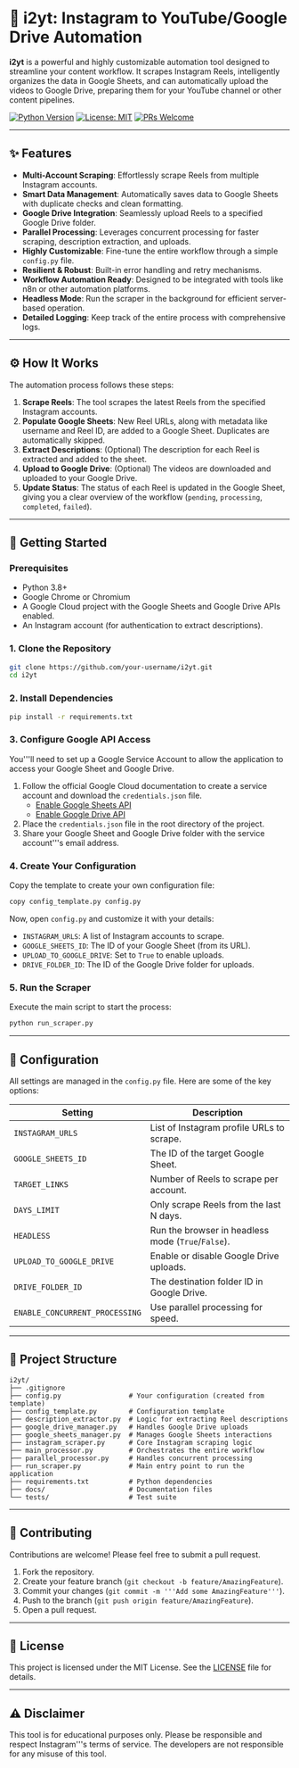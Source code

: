 # 🚀 i2yt: Instagram to YouTube/Google Drive Automation

**i2yt** is a powerful and highly customizable automation tool designed to streamline your content workflow. It scrapes Instagram Reels, intelligently organizes the data in Google Sheets, and can automatically upload the videos to Google Drive, preparing them for your YouTube channel or other content pipelines.

[![Python Version](https://img.shields.io/badge/python-3.8+-blue.svg)](https://www.python.org/downloads/)
[![License: MIT](https://img.shields.io/badge/License-MIT-yellow.svg)](https://opensource.org/licenses/MIT)
[![PRs Welcome](https://img.shields.io/badge/PRs-welcome-brightgreen.svg)](CONTRIBUTING.md)

---

## ✨ Features

*   **Multi-Account Scraping**: Effortlessly scrape Reels from multiple Instagram accounts.
*   **Smart Data Management**: Automatically saves data to Google Sheets with duplicate checks and clean formatting.
*   **Google Drive Integration**: Seamlessly upload Reels to a specified Google Drive folder.
*   **Parallel Processing**: Leverages concurrent processing for faster scraping, description extraction, and uploads.
*   **Highly Customizable**: Fine-tune the entire workflow through a simple `config.py` file.
*   **Resilient & Robust**: Built-in error handling and retry mechanisms.
*   **Workflow Automation Ready**: Designed to be integrated with tools like n8n or other automation platforms.
*   **Headless Mode**: Run the scraper in the background for efficient server-based operation.
*   **Detailed Logging**: Keep track of the entire process with comprehensive logs.

---

## ⚙️ How It Works

The automation process follows these steps:

1.  **Scrape Reels**: The tool scrapes the latest Reels from the specified Instagram accounts.
2.  **Populate Google Sheets**: New Reel URLs, along with metadata like username and Reel ID, are added to a Google Sheet. Duplicates are automatically skipped.
3.  **Extract Descriptions**: (Optional) The description for each Reel is extracted and added to the sheet.
4.  **Upload to Google Drive**: (Optional) The videos are downloaded and uploaded to your Google Drive.
5.  **Update Status**: The status of each Reel is updated in the Google Sheet, giving you a clear overview of the workflow (`pending`, `processing`, `completed`, `failed`).

---

## 🏁 Getting Started

### Prerequisites

*   Python 3.8+
*   Google Chrome or Chromium
*   A Google Cloud project with the Google Sheets and Google Drive APIs enabled.
*   An Instagram account (for authentication to extract descriptions).

### 1. Clone the Repository

```bash
git clone https://github.com/your-username/i2yt.git
cd i2yt
```

### 2. Install Dependencies

```bash
pip install -r requirements.txt
```

### 3. Configure Google API Access

You'''ll need to set up a Google Service Account to allow the application to access your Google Sheet and Google Drive.

1.  Follow the official Google Cloud documentation to create a service account and download the `credentials.json` file.
    *   [Enable Google Sheets API](https://console.cloud.google.com/apis/library/sheets.googleapis.com)
    *   [Enable Google Drive API](https://console.cloud.google.com/apis/library/drive.googleapis.com)
2.  Place the `credentials.json` file in the root directory of the project.
3.  Share your Google Sheet and Google Drive folder with the service account'''s email address.

### 4. Create Your Configuration

Copy the template to create your own configuration file:

```bash
copy config_template.py config.py
```

Now, open `config.py` and customize it with your details:

*   `INSTAGRAM_URLS`: A list of Instagram accounts to scrape.
*   `GOOGLE_SHEETS_ID`: The ID of your Google Sheet (from its URL).
*   `UPLOAD_TO_GOOGLE_DRIVE`: Set to `True` to enable uploads.
*   `DRIVE_FOLDER_ID`: The ID of the Google Drive folder for uploads.

### 5. Run the Scraper

Execute the main script to start the process:

```bash
python run_scraper.py
```

---

## 🔧 Configuration

All settings are managed in the `config.py` file. Here are some of the key options:

| Setting | Description |
|---|---|
| `INSTAGRAM_URLS` | List of Instagram profile URLs to scrape. |
| `GOOGLE_SHEETS_ID` | The ID of the target Google Sheet. |
| `TARGET_LINKS` | Number of Reels to scrape per account. |
| `DAYS_LIMIT` | Only scrape Reels from the last N days. |
| `HEADLESS` | Run the browser in headless mode (`True`/`False`). |
| `UPLOAD_TO_GOOGLE_DRIVE` | Enable or disable Google Drive uploads. |
| `DRIVE_FOLDER_ID` | The destination folder ID in Google Drive. |
| `ENABLE_CONCURRENT_PROCESSING` | Use parallel processing for speed. |

---

## 📂 Project Structure

```
i2yt/
├── .gitignore
├── config.py                 # Your configuration (created from template)
├── config_template.py        # Configuration template
├── description_extractor.py  # Logic for extracting Reel descriptions
├── google_drive_manager.py   # Handles Google Drive uploads
├── google_sheets_manager.py  # Manages Google Sheets interactions
├── instagram_scraper.py      # Core Instagram scraping logic
├── main_processor.py         # Orchestrates the entire workflow
├── parallel_processor.py     # Handles concurrent processing
├── run_scraper.py            # Main entry point to run the application
├── requirements.txt          # Python dependencies
├── docs/                     # Documentation files
└── tests/                    # Test suite
```

---

## 🤝 Contributing

Contributions are welcome! Please feel free to submit a pull request.

1.  Fork the repository.
2.  Create your feature branch (`git checkout -b feature/AmazingFeature`).
3.  Commit your changes (`git commit -m '''Add some AmazingFeature'''`).
4.  Push to the branch (`git push origin feature/AmazingFeature`).
5.  Open a pull request.

---

## 📄 License

This project is licensed under the MIT License. See the [LICENSE](LICENSE) file for details.

---

## ⚠️ Disclaimer

This tool is for educational purposes only. Please be responsible and respect Instagram'''s terms of service. The developers are not responsible for any misuse of this tool.
